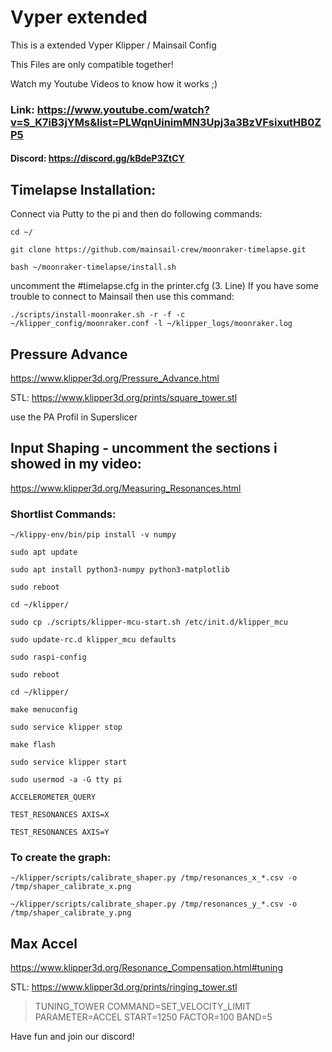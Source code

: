# Vyper extended
This is a extended Vyper Klipper / Mainsail Config

This Files are only compatible together!

Watch my Youtube Videos to know how it works ;)

### Link: https://www.youtube.com/watch?v=S_K7iB3jYMs&list=PLWqnUinimMN3Upj3a3BzVFsixutHB0ZP5


#### Discord: https://discord.gg/kBdeP3ZtCY

## Timelapse Installation:

Connect via Putty to the pi and then do following commands:
```
cd ~/
```
```
git clone https://github.com/mainsail-crew/moonraker-timelapse.git
```
```
bash ~/moonraker-timelapse/install.sh
```

uncomment the #timelapse.cfg in the printer.cfg (3. Line)
If you have some trouble to connect to Mainsail then use this command:
```
./scripts/install-moonraker.sh -r -f -c ~/klipper_config/moonraker.conf -l ~/klipper_logs/moonraker.log
```


## Pressure Advance

https://www.klipper3d.org/Pressure_Advance.html

STL: https://www.klipper3d.org/prints/square_tower.stl

use the PA Profil in Superslicer


## Input Shaping - uncomment the sections i showed in my video:

https://www.klipper3d.org/Measuring_Resonances.html



### Shortlist Commands:
```
~/klippy-env/bin/pip install -v numpy
```
```
sudo apt update
```
```
sudo apt install python3-numpy python3-matplotlib
```
```
sudo reboot
```
```
cd ~/klipper/
```
```
sudo cp ./scripts/klipper-mcu-start.sh /etc/init.d/klipper_mcu
```
```
sudo update-rc.d klipper_mcu defaults
```
```
sudo raspi-config           
```
```
sudo reboot
```
```
cd ~/klipper/
```
```
make menuconfig              
```
```
sudo service klipper stop
```
```
make flash
```
```
sudo service klipper start
```
```
sudo usermod -a -G tty pi
```
```
ACCELEROMETER_QUERY          
```
```
TEST_RESONANCES AXIS=X
```
```
TEST_RESONANCES AXIS=Y
```

### To create the graph:

```
~/klipper/scripts/calibrate_shaper.py /tmp/resonances_x_*.csv -o /tmp/shaper_calibrate_x.png
```
```
~/klipper/scripts/calibrate_shaper.py /tmp/resonances_y_*.csv -o /tmp/shaper_calibrate_y.png
```


## Max Accel

https://www.klipper3d.org/Resonance_Compensation.html#tuning

STL: https://www.klipper3d.org/prints/ringing_tower.stl

>TUNING_TOWER COMMAND=SET_VELOCITY_LIMIT PARAMETER=ACCEL START=1250 FACTOR=100 BAND=5

Have fun and join our discord!

